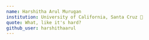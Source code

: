 ```yaml
---
name: Harshitha Arul Murugan 
institution: University of California, Santa Cruz 🚩 
quote: What, like it's hard?
github_user: harshithaarul
---
```

